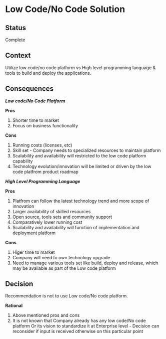 # Low Code/No Code Solution

## Status
Complete

## Context
Utilize low code/no code platform vs High level programming language & tools to build and deploy the applications.    

## Consequences
**_Low code/No Code Platform_**

**Pros**
1. Shorter time to market
2. Focus on business functionality

**Cons**
1. Running costs (licenses, etc)
2. Skill set - Company needs to specialized resources to maintain platform
3. Scalability and availability will restricted to the low code platform capability
4. Technology evolution/innovation will be limited or driven by the low code platfrom product roadmap  

**_High Level Programming Language_**

**Pros**
1. Platfrom can follow the latest technology trend and more scope of innovation
2. Larger availability of skilled resources
3. Open source, tools sets and community support 
4. Comparatively lower running cost
5. Scalability and availability will function of implementation and deployment platform

**Cons**
1. Higer time to market
2. Company will need to own technology upgrade
3. Need to manage various tools set like build, deploy and release, which may be available as part of the Low code platform

## Decision
Recommendation is not to use Low code/No code platform.

**Rational**
1. Above mentioned pros and cons
2. It is not known that Company already has any low code/No code platform Or its vision to standardize it at Enterprise level - Decision can reconsider if input is received otherwise on this particular point
